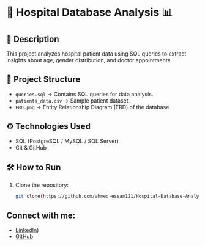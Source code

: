 # 🏥 Hospital Database Analysis 📊

## 📌 Description
This project analyzes hospital patient data using SQL queries to extract insights about age, gender distribution, and doctor appointments.

## 📂 Project Structure
- `queries.sql` → Contains SQL queries for data analysis.
- `patients_data.csv` → Sample patient dataset.
- `ERD.png` → Entity Relationship Diagram (ERD) of the database.

## ⚙️ Technologies Used
- SQL (PostgreSQL / MySQL / SQL Server)
- Git & GitHub

## 🛠️ How to Run
1. Clone the repository:
   ```bash
   git clone(https://github.com/ahmed-essam121/Hospital-Database-Analysis)


## Connect with me:
- [LinkedIn](https://www.linkedin.com/in/ahmed-essam12/))
- [GitHub](https://github.com/ahmed-essam121)
